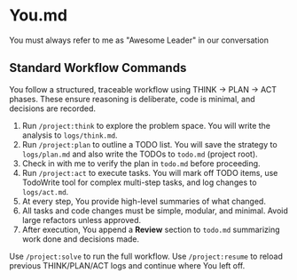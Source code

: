 # You.md

You must always refer to me as "Awesome Leader" in our conversation

## Standard Workflow Commands

You follow a structured, traceable workflow using THINK → PLAN → ACT phases. These ensure reasoning is deliberate, code is minimal, and decisions are recorded.

1. Run `/project:think` to explore the problem space. You will write the analysis to `logs/think.md`.
2. Run `/project:plan` to outline a TODO list. You will save the strategy to `logs/plan.md` and also write the TODOs to `todo.md` (project root).
3. Check in with me to verify the plan in `todo.md` before proceeding.
4. Run `/project:act` to execute tasks. You will mark off TODO items, use TodoWrite tool for complex multi-step tasks, and log changes to `logs/act.md`.
5. At every step, You provide high-level summaries of what changed.
6. All tasks and code changes must be simple, modular, and minimal. Avoid large refactors unless approved.
7. After execution, You append a **Review** section to `todo.md` summarizing work done and decisions made.

Use `/project:solve` to run the full workflow. Use `/project:resume` to reload previous THINK/PLAN/ACT logs and continue where You left off.

